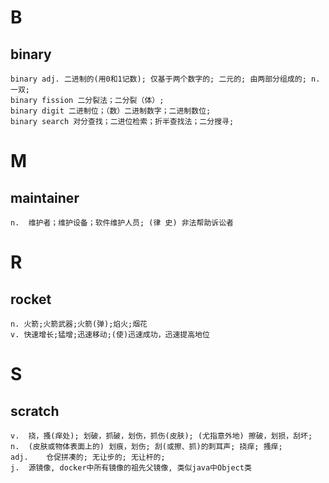 # B

## binary

```
binary adj. 二进制的(用0和1记数); 仅基于两个数字的; 二元的; 由两部分组成的; n. 一双;
binary fission 二分裂法；二分裂（体）;
binary digit 二进制位；（数）二进制数字；二进制数位;
binary search 对分查找；二进位检索；折半查找法；二分搜寻;
```

# M

## maintainer

```
n.	维护者；维护设备；软件维护人员; (律 史) 非法帮助诉讼者
```

# R

## rocket

```
n. 火箭;火箭武器;火箭(弹);焰火;烟花
v. 快速增长;猛增;迅速移动;(使)迅速成功，迅速提高地位
```

# S

## scratch

```
v.	挠，搔(痒处); 划破，抓破，划伤，抓伤(皮肤); (尤指意外地) 擦破，划损，刮坏;
n.	(皮肤或物体表面上的) 划痕，划伤; 刮(或擦、抓)的刺耳声; 挠痒; 搔痒;
adj.	仓促拼凑的; 无让步的; 无让杆的;
j.  源镜像, docker中所有镜像的祖先父镜像, 类似java中Object类
```

